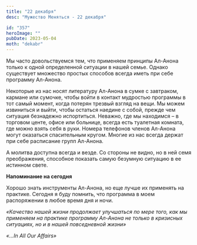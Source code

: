 ```yaml
---
title: "22 декабря"
desc: "Мужество Меняться - 22 декабря"

id: "357"
heroImage: ""
pubDate: 2023-05-04
moth: "dekabr"
---
```


Мы часто довольствуемся тем, что применяем принципы Ал-Анона только к одной
определенной ситуации в нашей семье. Однако существует множество простых
способов всегда иметь при себе программу Ал-Анона.

Некоторые из нас носят литературу Ал-Анона в сумке с завтраком, кармане или
сумочке, чтобы войти в контакт мудростью программы в тот самый момент, когда
потерян трезвый взгляд на вещи. Мы можем извиниться и выйти, чтобы остаться
наедине с собой, прежде чем ситуация безнадежно испортиться. Неважно, где мы
находимся – в торговом центе, офисе или больнице, всегда есть туалетная
комната, где можно взять себя в руки. Номера телефонов членов Ал-Анона могут
оказаться спасительным кругом. Многие из нас всегда держат при себе расписание
групп Ал-Анона.

А молитва доступна всегда и везде. Со стороны не видно, но в ней семя
преображения, способное показать самую безумную ситуацию в ее истинном свете.

**Напоминание на сегодня**

Хорошо знать инструменты Ал-Анона, но еще лучше их применять на практике.
Сегодня я буду помнить, что программа в моем распоряжении в любое время дня и
ночи.

_«Качество нашей жизни продолжает улучшаться по мере того, как мы применяем на
практике программу Ал-Анона не только в кризисных ситуациях, но и в нашей
повседневной жизни»_

_«…In All Our Affairs»_
